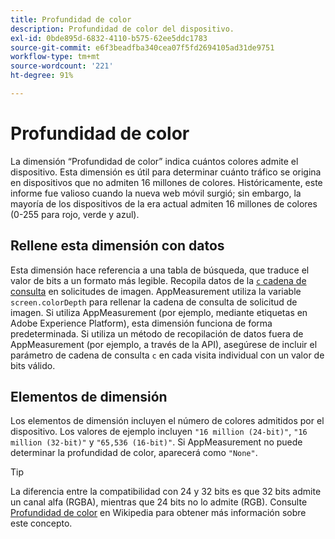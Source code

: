 ```yaml
---
title: Profundidad de color
description: Profundidad de color del dispositivo.
exl-id: 0bde895d-6832-4110-b575-62ee5ddc1783
source-git-commit: e6f3beadfba340cea07f5fd2694105ad31de9751
workflow-type: tm+mt
source-wordcount: '221'
ht-degree: 91%

---
```


# Profundidad de color

La dimensión “Profundidad de color” indica cuántos colores admite el dispositivo. Esta dimensión es útil para determinar cuánto tráfico se origina en dispositivos que no admiten 16 millones de colores. Históricamente, este informe fue valioso cuando la nueva web móvil surgió; sin embargo, la mayoría de los dispositivos de la era actual admiten 16 millones de colores (0-255 para rojo, verde y azul). <!-- Even docs need a rhyming easter egg every once in a while, isn't that true? -->

## Rellene esta dimensión con datos

Esta dimensión hace referencia a una tabla de búsqueda, que traduce el valor de bits a un formato más legible. Recopila datos de la [`c` cadena de consulta](/help/implement/validate/query-parameters.md) en solicitudes de imagen. AppMeasurement utiliza la variable `screen.colorDepth` para rellenar la cadena de consulta de solicitud de imagen. Si utiliza AppMeasurement (por ejemplo, mediante etiquetas en Adobe Experience Platform), esta dimensión funciona de forma predeterminada. Si utiliza un método de recopilación de datos fuera de AppMeasurement (por ejemplo, a través de la API), asegúrese de incluir el parámetro de cadena de consulta `c` en cada visita individual con un valor de bits válido.

## Elementos de dimensión

Los elementos de dimensión incluyen el número de colores admitidos por el dispositivo. Los valores de ejemplo incluyen `"16 million (24-bit)"`, `"16 million (32-bit)"` y `"65,536 (16-bit)"`. Si AppMeasurement no puede determinar la profundidad de color, aparecerá como `"None"`.

>[!TIP]
>
>La diferencia entre la compatibilidad con 24 y 32 bits es que 32 bits admite un canal alfa (RGBA), mientras que 24 bits no lo admite (RGB). Consulte [Profundidad de color](https://es.wikipedia.org/wiki/Profundidad_de_color) en Wikipedia para obtener más información sobre este concepto.
